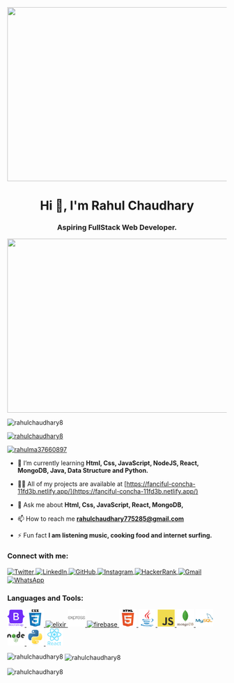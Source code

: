 <img src="https://encrypted-tbn0.gstatic.com/images?q=tbn:ANd9GcS4pP-fETJ_xueSnRbozVBQe10COuWnRvh_ew&usqp=CAU" width="1000" height="400" align="center"/>
<h1 align="center">Hi 👋, I'm Rahul Chaudhary</h1>
<h3 align="center">Aspiring FullStack Web Developer.</h3>

<img src="https://media2.giphy.com/media/bGgsc5mWoryfgKBx1u/giphy.gif?cid=790b7611c1507a2ada76cdda99b76d7e97accb75945db32a&rid=giphy.gif&ct=g" width="1000" height="400" align="center"/>

<p align="left"> <img src="https://komarev.com/ghpvc/?username=rahulchaudhary8&label=Profile%20views&color=0e75b6&style=flat" alt="rahulchaudhary8" /> </p>

<p align="left"> <a href="https://github.com/ryo-ma/github-profile-trophy"><img src="https://github-profile-trophy.vercel.app/?username=rahulchaudhary8" alt="rahulchaudhary8" /></a> </p>

<p align="left"> <a href="https://twitter.com/rahulma37660897" target="blank"><img src="https://img.shields.io/twitter/follow/rahulma37660897?logo=twitter&style=for-the-badge" alt="rahulma37660897" /></a> </p>

- 🌱 I’m currently learning **Html, Css, JavaScript, NodeJS, React, MongoDB, Java, Data Structure and Python.**

- 👨‍💻 All of my projects are available at [https://fanciful-concha-11fd3b.netlify.app/](https://fanciful-concha-11fd3b.netlify.app/)

- 💬 Ask me about **Html, Css, JavaScript, React, MongoDB,**

- 📫 How to reach me **rahulchaudhary775285@gmail.com**

- ⚡ Fun fact **I am listening music, cooking food and internet surfing.**

<h3 align="left">Connect with me:</h3>
<p align="left">
  <a href="https://twitter.com/rahulma37660897" target="_blank">
    <img align="center" src="https://raw.githubusercontent.com/rahuldkjain/github-profile-readme-generator/master/src/images/icons/Social/twitter.svg" alt="Twitter" height="30" width="40" />
  </a>
  <a href="https://www.linkedin.com/in/rahul-chaudhary-b5899a197/" target="_blank">
    <img align="center" src="https://raw.githubusercontent.com/rahuldkjain/github-profile-readme-generator/master/src/images/icons/Social/linked-in-alt.svg" alt="LinkedIn" height="30" width="40" />
  </a>
  <a href="https://github.com/RahulChaudhary8" target="_blank">
    <img align="center" src="https://img.icons8.com/color-glass/48/github--v1.png" alt="GitHub" height="30" width="40" />
  </a>
  <a href="https://www.instagram.com/rahul.chaudhary.18400/" target="_blank">
    <img align="center" src="https://raw.githubusercontent.com/rahuldkjain/github-profile-readme-generator/master/src/images/icons/Social/instagram.svg" alt="Instagram" height="30" width="40" />
  </a>
  <a href="https://www.hackerrank.com/rahulchaudhary8?hr_r=1" target="_blank">
    <img align="center" src="https://raw.githubusercontent.com/rahuldkjain/github-profile-readme-generator/master/src/images/icons/Social/hackerrank.svg" alt="HackerRank" height="30" width="40" />
  </a>
  <a href="mailto:rahulchaudhary775285@gmail.com" target="_blank">
    <img align="center" src="https://img.icons8.com/color/48/gmail--v1.png" alt="Gmail" height="30" width="40" />
  </a>
  <a href="https://wa.me/918318576674" target="_blank">
    <img align="center" src="https://img.icons8.com/color/48/whatsapp--v1.png" alt="WhatsApp" height="30" width="40" />
  </a>
</p>


<h3 align="left">Languages and Tools:</h3>
<p align="left"> <a href="https://getbootstrap.com" target="_blank" rel="noreferrer"> <img src="https://raw.githubusercontent.com/devicons/devicon/master/icons/bootstrap/bootstrap-plain-wordmark.svg" alt="bootstrap" width="40" height="40"/> </a> <a href="https://www.w3schools.com/css/" target="_blank" rel="noreferrer"> <img src="https://raw.githubusercontent.com/devicons/devicon/master/icons/css3/css3-original-wordmark.svg" alt="css3" width="40" height="40"/> </a> <a href="https://elixir-lang.org" target="_blank" rel="noreferrer"> <img src="https://www.vectorlogo.zone/logos/elixir-lang/elixir-lang-icon.svg" alt="elixir" width="40" height="40"/> </a> <a href="https://expressjs.com" target="_blank" rel="noreferrer"> <img src="https://raw.githubusercontent.com/devicons/devicon/master/icons/express/express-original-wordmark.svg" alt="express" width="40" height="40"/> </a> <a href="https://firebase.google.com/" target="_blank" rel="noreferrer"> <img src="https://www.vectorlogo.zone/logos/firebase/firebase-icon.svg" alt="firebase" width="40" height="40"/> </a> <a href="https://www.w3.org/html/" target="_blank" rel="noreferrer"> <img src="https://raw.githubusercontent.com/devicons/devicon/master/icons/html5/html5-original-wordmark.svg" alt="html5" width="40" height="40"/> </a> <a href="https://www.java.com" target="_blank" rel="noreferrer"> <img src="https://raw.githubusercontent.com/devicons/devicon/master/icons/java/java-original.svg" alt="java" width="40" height="40"/> </a> <a href="https://developer.mozilla.org/en-US/docs/Web/JavaScript" target="_blank" rel="noreferrer"> <img src="https://raw.githubusercontent.com/devicons/devicon/master/icons/javascript/javascript-original.svg" alt="javascript" width="40" height="40"/> </a> <a href="https://www.mongodb.com/" target="_blank" rel="noreferrer"> <img src="https://raw.githubusercontent.com/devicons/devicon/master/icons/mongodb/mongodb-original-wordmark.svg" alt="mongodb" width="40" height="40"/> </a> <a href="https://www.mysql.com/" target="_blank" rel="noreferrer"> <img src="https://raw.githubusercontent.com/devicons/devicon/master/icons/mysql/mysql-original-wordmark.svg" alt="mysql" width="40" height="40"/> </a> <a href="https://nodejs.org" target="_blank" rel="noreferrer"> <img src="https://raw.githubusercontent.com/devicons/devicon/master/icons/nodejs/nodejs-original-wordmark.svg" alt="nodejs" width="40" height="40"/> </a> <a href="https://www.python.org" target="_blank" rel="noreferrer"> <img src="https://raw.githubusercontent.com/devicons/devicon/master/icons/python/python-original.svg" alt="python" width="40" height="40"/> </a> <a href="https://reactjs.org/" target="_blank" rel="noreferrer"> <img src="https://raw.githubusercontent.com/devicons/devicon/master/icons/react/react-original-wordmark.svg" alt="react" width="40" height="40"/> </a> </p>

<p><img align="left" src="https://github-readme-stats.vercel.app/api/top-langs?username=rahulchaudhary8&show_icons=true&locale=en&layout=compact" alt="rahulchaudhary8" /></p>

<p>&nbsp;<img align="center" src="https://github-readme-stats.vercel.app/api?username=rahulchaudhary8&show_icons=true&locale=en" alt="rahulchaudhary8" /></p>

<p><img align="center" src="https://github-readme-streak-stats.herokuapp.com/?user=rahulchaudhary8&" alt="rahulchaudhary8" /></p>
